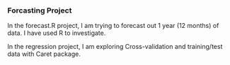 ### Forcasting Project

In the forecast.R project, I am trying to forecast out 1 year (12 months) of data.  I have used R to investigate.

In the regression project, I am exploring Cross-validation and training/test data with Caret package.
